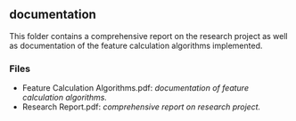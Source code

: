 

## documentation

This folder contains a comprehensive report on the research project as well as documentation of the feature calculation 
algorithms implemented.


### Files

* Feature Calculation Algorithms.pdf: _documentation of feature calculation algorithms._
* Research Report.pdf: _comprehensive report on research project._

